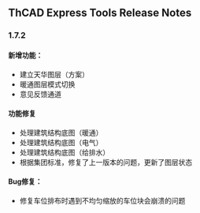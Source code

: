 ## ThCAD Express Tools Release Notes

### **1.7.2**  

#### 新增功能： 
* 建立天华图层（方案）
* 暖通图层模式切换
* 意见反馈通道

#### 功能修复
* 处理建筑结构底图（暖通）
* 处理建筑结构底图（电气）
* 处理建筑结构底图（给排水）
* 根据集团标准，修复了上一版本的问题，更新了图层状态

#### Bug修复：
* 修复车位排布时遇到不均匀缩放的车位块会崩溃的问题